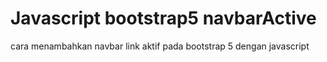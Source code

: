 # Javascript bootstrap5 navbarActive
 cara menambahkan navbar link aktif pada bootstrap 5 dengan javascript
